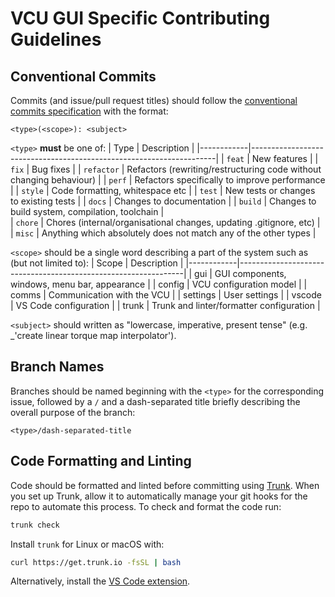 # VCU GUI Specific Contributing Guidelines

## Conventional Commits

Commits (and issue/pull request titles) should follow the [conventional commits specification](https://www.conventionalcommits.org/en/v1.0.0/) with the format:

```text
<type>(<scope>): <subject>
```

`<type>` **must** be one of:
| Type | Description |
|------------|---------------------------------------------------------------------|
| `feat` | New features |
| `fix` | Bug fixes |
| `refactor` | Refactors (rewriting/restructuring code without changing behaviour) |
| `perf` | Refactors specifically to improve performance |
| `style` | Code formatting, whitespace etc |
| `test` | New tests or changes to existing tests |
| `docs` | Changes to documentation |
| `build` | Changes to build system, compilation, toolchain |  
| `chore` | Chores (internal/organisational changes, updating .gitignore, etc) |
| `misc` | Anything which absolutely does not match any of the other types |

`<scope>` should be a single word describing a part of the system such as (but not limited to):
| Scope | Description |
|------------|----------------------------------------------------------------|
| gui | GUI components, windows, menu bar, appearance |
| config | VCU configuration model |
| comms | Communication with the VCU |
| settings | User settings |
| vscode | VS Code configuration |
| trunk | Trunk and linter/formatter configuration |

`<subject>` should written as "lowercase, imperative, present tense" (e.g. \_'create linear torque map interpolator').

## Branch Names

Branches should be named beginning with the `<type>` for the corresponding issue, followed by a `/` and a dash-separated title briefly describing the overall purpose of the branch:

```text
<type>/dash-separated-title
```

## Code Formatting and Linting

Code should be formatted and linted before committing using [Trunk](https://docs.trunk.io).
When you set up Trunk, allow it to automatically manage your git hooks for the repo to automate this process.
To check and format the code run:

```sh
trunk check
```

Install `trunk` for Linux or macOS with:

```sh
curl https://get.trunk.io -fsSL | bash
```

Alternatively, install the [VS Code extension](https://marketplace.visualstudio.com/items?itemName=Trunk.io).
